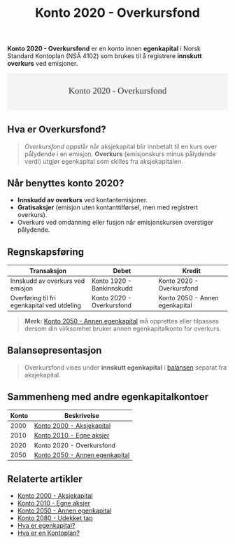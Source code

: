 ﻿---
title: "Konto 2020 - Overkursfond"
seoTitle: "2020-overkursfond"
description: '**Konto 2020 - Overkursfond** er en konto innen **egenkapital** i Norsk Standard Kontoplan (NSÂ 4102) som brukes til å registrere **innskutt overkurs** ved emi...'
---

**Konto 2020 - Overkursfond** er en konto innen **egenkapital** i Norsk Standard Kontoplan (NSÂ 4102) som brukes til å registrere **innskutt overkurs** ved emisjoner.

![Illustrasjon av konto 2020 overkursfond](2020-overkursfond-image.svg)

## Hva er Overkursfond?

> *Overkursfond* oppstår når aksjekapital blir innbetalt til en kurs over pålydende i en emisjon. **Overkurs** (emisjonskurs minus pålydende verdi) utgjør egenkapital som skilles fra aksjekapitalen.

## Når benyttes konto 2020?

* **Innskudd av overkurs** ved kontantemisjoner.
* **Gratisaksjer** (emisjon uten kontanttilførsel, men med registrert overkurs).
* Overkurs ved omdanning eller fusjon når emisjonskursen overstiger pålydende.

## Regnskapsføring

| Transaksjon                                    | Debet                             | Kredit                          |
|------------------------------------------------|-----------------------------------|---------------------------------|
| Innskudd av overkurs ved emisjon               | Konto 1920 - Bankinnskudd         | Konto 2020 - Overkursfond       |
| Overføring til fri egenkapital ved utdeling    | Konto 2020 - Overkursfond         | Konto 2050 - Annen egenkapital  |

> **Merk:** [Konto 2050 - Annen egenkapital](/blogs/kontoplan/2050-annen-egenkapital "Konto 2050 - Annen egenkapital: Annen egenkapital i Norsk Standard Kontoplan") må opprettes eller tilpasses dersom din virksomhet bruker annen egenkapitalkonto for overkurs.

## Balansepresentasjon

> Overkursfond vises under **innskutt egenkapital** i [balansen](/blogs/regnskap/hva-er-balanseregnskap "Hva er Balanseregnskap?") separat fra aksjekapital.

## Sammenheng med andre egenkapitalkontoer

| Konto | Beskrivelse |
|-------|-------------|
| 2000  | [Konto 2000 - Aksjekapital](/blogs/kontoplan/2000-aksjekapital "Konto 2000 - Aksjekapital: Aksjekapital i Norsk Standard Kontoplan") |
| 2010  | [Konto 2010 - Egne aksjer](/blogs/kontoplan/2010-egne-aksjer "Konto 2010 - Egne aksjer: Egne aksjer i Norsk Standard Kontoplan") |
| 2020  | Konto 2020 - Overkursfond |
| 2050  | [Konto 2050 - Annen egenkapital](/blogs/kontoplan/2050-annen-egenkapital "Konto 2050 - Annen egenkapital: Annen egenkapital i Norsk Standard Kontoplan") |

## Relaterte artikler

* [Konto 2000 - Aksjekapital](/blogs/kontoplan/2000-aksjekapital "Konto 2000 - Aksjekapital: Aksjekapital i Norsk Standard Kontoplan")
* [Konto 2010 - Egne aksjer](/blogs/kontoplan/2010-egne-aksjer "Konto 2010 - Egne aksjer: Egne aksjer i Norsk Standard Kontoplan")
* [Konto 2050 - Annen egenkapital](/blogs/kontoplan/2050-annen-egenkapital "Konto 2050 - Annen egenkapital: Annen egenkapital i Norsk Standard Kontoplan")
* [Konto 2080 - Udekket tap](/blogs/kontoplan/2080-udekket-tap "Konto 2080 - Udekket tap: Komplett Guide til Udekket tap i Norsk Kontoplan")
* [Hva er egenkapital?](/blogs/regnskap/hva-er-egenkapital "Hva er Egenkapital? Komplett Guide til Egenkapital i Regnskap")
* [Hva er en Kontoplan?](/blogs/regnskap/hva-er-kontoplan "Hva er en Kontoplan? Komplett Guide til Kontoplaner i Norsk Regnskap")






